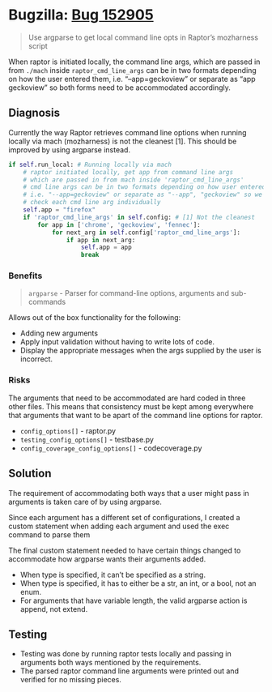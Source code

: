 # Bugzilla: [Bug 152905](https://bugzilla.mozilla.org/show_bug.cgi?id=1529075)

> Use argparse to get local command line opts in Raptor’s mozharness script

When raptor is initiated locally, the command line args, which are passed in from `./mach` inside `raptor_cmd_line_args` can be in two formats depending on how the user entered them, i.e. “–app=geckoview” or separate as “app geckoview” so both forms need to be accommodated accordingly.

## Diagnosis

Currently the way Raptor retrieves command line options when running locally via mach (mozharness) is not the cleanest [1]. This should be improved by using argparse instead.

```python
if self.run_local: # Running locally via mach
    # raptor initiated locally, get app from command line args
    # which are passed in from mach inside 'raptor_cmd_line_args'
    # cmd line args can be in two formats depending on how user entered them
    # i.e. "--app=geckoview" or separate as "--app", "geckoview" so we have to
    # check each cmd line arg individually
    self.app = "firefox"
    if 'raptor_cmd_line_args' in self.config: # [1] Not the cleanest
        for app in ['chrome', 'geckoview', 'fennec']:
            for next_arg in self.config['raptor_cmd_line_args']:
                if app in next_arg:
                    self.app = app
                    break
```

### Benefits

> `argparse` - Parser for command-line options, arguments and sub-commands

Allows out of the box functionality for the following:

- Adding new arguments
- Apply input validation without having to write lots of code.
- Display the appropriate messages when the args supplied by the user is incorrect.

### Risks

The arguments that need to be accommodated are hard coded in three other files. This means that consistency must be kept among everywhere that arguments that want to be apart of the command line options for raptor.
- `config_options[]` - raptor.py
- `testing_config_options[]` - testbase.py
- `config_coverage_config_options[]` - codecoverage.py

## Solution

The requirement of accommodating both ways that a user might pass in arguments is taken care of by using argparse.

Since each argument has a different set of configurations, I created a custom statement when adding each argument and used the exec command to parse them

The final custom statement needed to have certain things changed to accommodate how argparse wants their arguments added.

- When type is specified, it can’t be specified as a string.
- When type is specified, it has to either be a str, an int, or a bool, not an enum.
- For arguments that have variable length, the valid argparse action is append, not extend.

## Testing

- Testing was done by running raptor tests locally and passing in arguments both ways mentioned by the requirements. 
- The parsed raptor command line arguments were printed out and verified for no missing pieces.